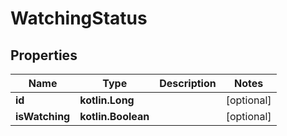 
# WatchingStatus

## Properties
Name | Type | Description | Notes
------------ | ------------- | ------------- | -------------
**id** | **kotlin.Long** |  |  [optional]
**isWatching** | **kotlin.Boolean** |  |  [optional]



